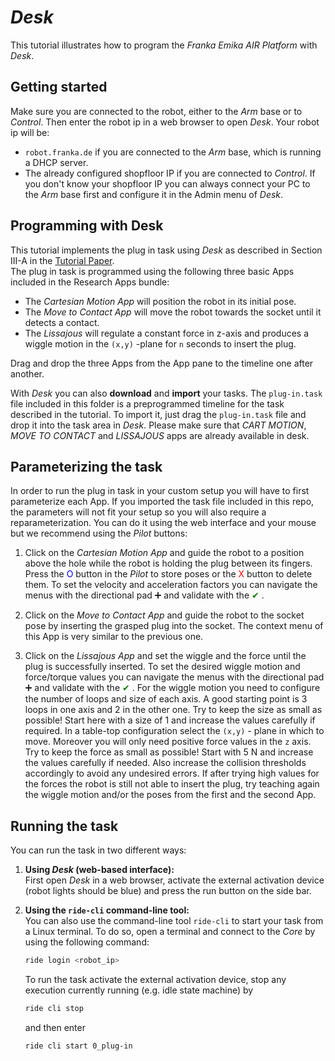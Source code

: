 # *Desk*
This tutorial illustrates how to program the *Franka Emika AIR Platform* with *Desk*.

## Getting started
Make sure you are connected to the robot, either to the *Arm* base or to *Control*. Then enter the robot ip in a web browser to open *Desk*. Your robot ip will be:

* `robot.franka.de` if you are connected to the *Arm* base, which is running a DHCP server.
* The already configured shopfloor IP if you are connected to *Control*. If you don't know your shopfloor IP you can always connect your PC to the *Arm* base first and configure it in the Admin menu of *Desk*.

## Programming with Desk
This tutorial implements the plug in task using *Desk* as described in Section III-A in the [Tutorial Paper](../README.md#tutorial-paper). </br>
The plug in task is programmed using the following three basic Apps included in the Research Apps bundle:

* The *Cartesian Motion App* will position the robot in its initial pose.
* The *Move to Contact App* will move the robot towards the socket until it detects a contact.
* The *Lissajous* will regulate a constant force in z-axis and produces a wiggle motion in the `(x,y)` -plane for `n` seconds to insert the plug.

Drag and drop the three Apps from the App pane to the timeline one after another.

With *Desk* you can also **download** and **import** your tasks. The `plug-in.task` file included in this folder is a preprogrammed timeline for the task described in the tutorial.
To import it, just drag the `plug-in.task` file and drop it into the task area in *Desk*. Please make sure that *CART MOTION*, *MOVE TO CONTACT* and *LISSAJOUS* apps are already available in desk.

## Parameterizing the task
In order to run the plug in task in your custom setup you will have to first parameterize each App. If you imported the task file included in this repo, the parameters will not fit your setup so you will also require a reparameterization. You can do it using the web interface and your mouse but we recommend using the *Pilot* buttons:

1. Click on the *Cartesian Motion App* and guide the robot to a position above the hole while the robot is holding the plug between its fingers. Press the <span style="color:blue">O</span>  button in the *Pilot* to store poses or the <span style="color:red">X</span> button to delete them. To set the velocity and acceleration factors you can navigate the menus with the directional pad
<span>&#10133;</span> and validate with the <span style="color:green"> &#10004; </span>.

2. Click on the *Move to Contact App* and guide the robot to the socket pose by inserting the grasped plug into the socket. The context menu of this App is very similar to the previous one.

3. Click on the *Lissajous App* and set the wiggle and the force until the plug is successfully inserted. To set the desired wiggle motion and force/torque values you can navigate the menus with the directional pad <span>&#10133;</span> and validate with the <span style="color:green"> &#10004; </span>.  For the wiggle motion you need to configure the number of loops and size of each axis. A good starting point is 3 loops in one axis and 2 in the other one. Try to keep the size as small as possible! Start here with a size of 1 and increase the values carefully if required. In a table-top configuration select the `(x,y)` - plane in which to move.
Moreover you will only need positive force values in the `z` axis. Try to keep the force as small as possible! Start with 5 N and increase the values carefully if needed. Also increase the collision thresholds accordingly to avoid any undesired errors. If after trying high values for the forces the robot is still not able to insert the plug, try teaching again the wiggle motion and/or the poses from the first and the second App.

## Running the task

You can run the task in two different ways:

1. **Using *Desk* (web-based interface):**</br>
   First open *Desk* in a web browser, activate the external activation device (robot lights should be blue) and press the run button on the side bar.
2. **Using the `ride-cli` command-line tool:** </br>
    You can also use the command-line tool `ride-cli` to start your task from a Linux terminal. To do so, open a terminal and connect to the *Core* by using the following command:

    ```sh
    ride login <robot_ip>
    ```

    To run the task activate the external activation device, stop any execution currently running (e.g. idle state machine) by

    ```sh
    ride cli stop
    ```

    and then enter

    ```sh
    ride cli start 0_plug-in
    ```
